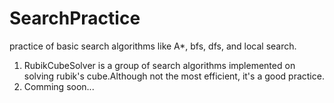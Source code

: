 # SearchPractice
practice of basic search algorithms like A*, bfs, dfs, and local search.

1. RubikCubeSolver is a group of search algorithms implemented on solving rubik's cube.Although not the most efficient, it's a good practice.
2. Comming soon...
